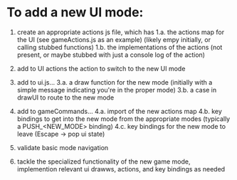 # To add a new UI mode:

1. create an appropriate actions js file, which has
1.a. the actions map for the UI (see gameActions.js as an example) (likely empy initially, or calling stubbed functions)
1.b. the implementations of the actions (not present, or maybe stubbed with just a console log of the action)

2. add to UI actions the action to switch to the new UI mode

3. add to ui.js...
3.a. a draw function for the new mode (initially with a simple message indicating you're in the proper mode)
3.b. a case in drawUI to route to the new mode

4. add to gameCommands...
4.a. import of the new actions map
4.b. key bindings to get into the new mode from the appropriate modes (typically a PUSH_<NEW_MODE> binding)
4.c. key bindings for the new mode to leave (Escape -> pop ui state)

5. validate basic mode navigation

6. tackle the specialized functionality of the new game mode, implemention relevant ui drawws, actions, and key bindings as needed

